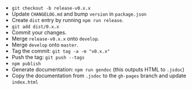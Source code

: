- `git checkout -b release-v0.x.x`
- Update `CHANGELOG.md` and bump `version` in `package.json`
- Create `dist` entry by running `npm run release`.
- `git add dist/0.x.x`
- Commit your changes.
- Merge `release-v0.x.x` onto `develop`.
- Merge `develop` onto `master`.
- Tag the commit: `git tag -a -m "v0.x.x"`
- Push the tag: `git push --tags`
- `npm publish`
- Generate documentation: `npm run gendoc` (this outputs HTML to `.jsdoc`)
- Copy the documentation from `.jsdoc` to the `gh-pages` branch and update `index.html`

